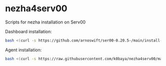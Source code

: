 # nezha4serv00
 Scripts for nezha installation on Serv00

Dashboard installation:
```bash
bash <(curl -s https://github.com/arnoswift/ser00-0.20.5-/main/install-dashboard.sh)
```

Agent installation:
```bash
bash <(curl -s https://raw.githubusercontent.com/k0baya/nezha4serv00/main/install-agent.sh)
```
